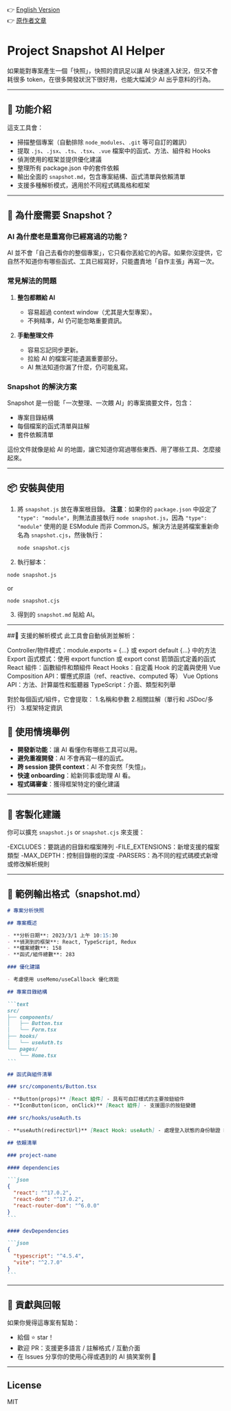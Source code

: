 👉 [English Version](./README_EN.md)  
👉 [原作者文章](https://jackle.pro/articles/ai-rewrite-functions-snapshot-solution)

# Project Snapshot AI Helper

如果能對專案產生一個「快照」，快照的資訊足以讓 AI 快速進入狀況，但又不會耗很多 token，在很多開發狀況下很好用，也能大幅減少 AI 出乎意料的行為。

---

## 🚀 功能介紹

這支工具會：

- 掃描整個專案（自動排除 `node_modules`、`.git` 等可自訂的雜訊）
- 提取 `.js`、`.jsx`、`.ts`、`.tsx`、`.vue` 檔案中的函式、方法、組件和 Hooks
- 偵測使用的框架並提供優化建議
- 整理所有 package.json 中的套件依賴
- 輸出全面的 `snapshot.md`，包含專案結構、函式清單與依賴清單
- 支援多種解析模式，適用於不同程式碼風格和框架

---

## 🤔 為什麼需要 Snapshot？

### AI 為什麼老是重寫你已經寫過的功能？

AI 並不會「自己去看你的整個專案」，它只看你丟給它的內容。如果你沒提供，它自然不知道你有哪些函式、工具已經寫好，只能盡責地「自作主張」再寫一次。

### 常見解法的問題

1. **整包都餵給 AI**

   - 容易超過 context window（尤其是大型專案）。
   - 不夠精準，AI 仍可能忽略重要資訊。

2. **手動整理文件**
   - 容易忘記同步更新。
   - 拉給 AI 的檔案可能遺漏重要部分。
   - AI 無法知道你漏了什麼，仍可能亂寫。

### Snapshot 的解決方案

Snapshot 是一份能「一次整理、一次餵 AI」的專案摘要文件，包含：

- 專案目錄結構
- 每個檔案的函式清單與註解
- 套件依賴清單

這份文件就像是給 AI 的地圖，讓它知道你寫過哪些東西、用了哪些工具、怎麼接起來。

---

## 📦 安裝與使用

1. 將 `snapshot.js` 放在專案根目錄。
   **注意**：如果你的 `package.json` 中設定了 `"type": "module"`，則無法直接執行 `node snapshot.js`，因為 `"type": "module"` 使用的是 ESModule 而非 CommonJS。解決方法是將檔案重新命名為 `snapshot.cjs`，然後執行：

   ```bash
   node snapshot.cjs
   ```

2. 執行腳本：

```bash
node snapshot.js
```

or

```bash
node snapshot.cjs
```

3. 得到的 `snapshot.md` 貼給 AI。

---

##🧮 支援的解析模式
此工具會自動偵測並解析：

Controller/物件模式：module.exports = {...} 或 export default {...} 中的方法
Export 函式模式：使用 export function 或 export const 箭頭函式定義的函式
React 組件：函數組件和類組件
React Hooks：自定義 Hook 的定義與使用
Vue Composition API：響應式原語（ref、reactive、computed 等）
Vue Options API：方法、計算屬性和監聽器
TypeScript：介面、類型和列舉

對於每個函式/組件，它會提取： 1.名稱和參數 2.相關註解（單行和 JSDoc/多行） 3.框架特定資訊

## 🧠 使用情境舉例

- **開發新功能**：讓 AI 看懂你有哪些工具可以用。
- **避免重複開發**：AI 不會再寫一樣的函式。
- **跨 session 提供 context**：AI 不會突然「失憶」。
- **快速 onboarding**：給新同事或助理 AI 看。
- **程式碼審查**：獲得框架特定的優化建議

---

## 🔧 客製化建議

你可以擴充 `snapshot.js` or `snapshot.cjs` 來支援：

-EXCLUDES：要跳過的目錄和檔案陣列
-FILE_EXTENSIONS：新增支援的檔案類型
-MAX_DEPTH：控制目錄樹的深度
-PARSERS：為不同的程式碼模式新增或修改解析規則

---

## 📄 範例輸出格式（snapshot.md）

````md
# 專案分析快照

## 專案概述

- **分析日期**: 2023/3/1 上午 10:15:30
- **偵測到的框架**: React, TypeScript, Redux
- **檔案總數**: 158
- **函式/組件總數**: 283

### 優化建議

- 考慮使用 useMemo/useCallback 優化效能

## 專案目錄結構

```text
src/
├── components/
│   ├── Button.tsx
│   └── Form.tsx
├── hooks/
│   └── useAuth.ts
└── pages/
    └── Home.tsx
```

## 函式與組件清單

### src/components/Button.tsx

- **Button(props)** [React 組件] - 具有可自訂樣式的主要按鈕組件
- **IconButton(icon, onClick)** [React 組件] - 支援圖示的按鈕變體

### src/hooks/useAuth.ts

- **useAuth(redirectUrl)** [React Hook: useAuth] - 處理登入狀態的身份驗證 Hook

## 依賴清單

### project-name

#### dependencies

```json
{
  "react": "^17.0.2",
  "react-dom": "^17.0.2",
  "react-router-dom": "^6.0.0"
}
```

#### devDependencies

```json
{
  "typescript": "^4.5.4",
  "vite": "^2.7.0"
}
```
````

---

## 🙌 貢獻與回報

如果你覺得這專案有幫助：

- 給個 ⭐️ star！
- 歡迎 PR：支援更多語言 / 註解格式 / 互動介面
- 在 Issues 分享你的使用心得或遇到的 AI 搞笑案例 🤖

---

## License

MIT

